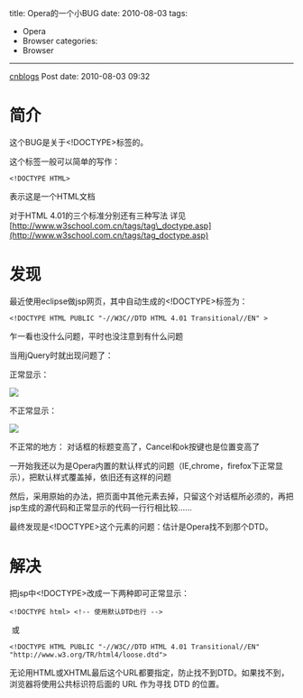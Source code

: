 title: Opera的一个小BUG
date: 2010-08-03
tags:
  - Opera
  - Browser
categories:
  - Browser
---

[cnblogs](http://www.cnblogs.com/pcy0/archive/2010/08/03/opera_bug_zzz.html) Post date: 2010-08-03 09:32

简介
====

这个BUG是关于\<!DOCTYPE\>标签的。

这个标签一般可以简单的写作：

~~~~ {.brush:csharp}
<!DOCTYPE HTML>
~~~~

表示这是一个HTML文档

对于HTML 4.01的三个标准分别还有三种写法 详见[http://www.w3school.com.cn/tags/tag\_doctype.asp](http://www.w3school.com.cn/tags/tag_doctype.asp)

发现
====

最近使用eclipse做jsp网页，其中自动生成的\<!DOCTYPE\>标签为：

~~~~ {.brush:csharp}
<!DOCTYPE HTML PUBLIC "-//W3C//DTD HTML 4.01 Transitional//EN" >
~~~~

乍一看也没什么问题，平时也没注意到有什么问题

当用jQuery时就出现问题了：

正常显示：

![](http://pic002.cnblogs.com/img/pcy/201008/2010080309175851.png)

不正常显示：

![](http://pic002.cnblogs.com/img/pcy/201008/2010080309184090.png)

不正常的地方： 对话框的标题变高了，Cancel和ok按键也是位置变高了

一开始我还以为是Opera内置的默认样式的问题（IE,chrome，firefox下正常显示），把默认样式覆盖掉，依旧还有这样的问题

然后，采用原始的办法，把页面中其他元素去掉，只留这个对话框所必须的，再把jsp生成的源代码和正常显示的代码一行行相比较……

最终发现是\<!DOCTYPE\>这个元素的问题：估计是Opera找不到那个DTD。

解决
====

把jsp中\<!DOCTYPE\>改成一下两种即可正常显示：

~~~~ {.brush:html}
<!DOCTYPE html> <!-- 使用默认DTD也行 -->
~~~~

 或

~~~~ {.brush:html}
<!DOCTYPE HTML PUBLIC "-//W3C//DTD HTML 4.01 Transitional//EN" "http://www.w3.org/TR/html4/loose.dtd">
~~~~

无论用HTML或XHTML最后这个URL都要指定，防止找不到DTD。如果找不到，浏览器将使用公共标识符后面的 URL 作为寻找 DTD 的位置。
